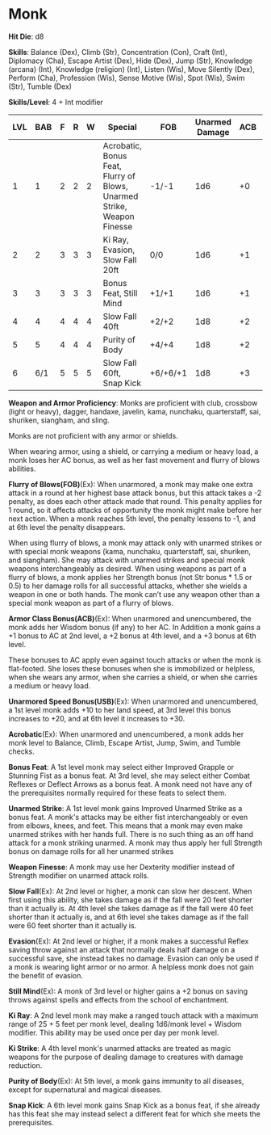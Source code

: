 # Monk

**Hit Die**: d8

**Skills**: Balance (Dex), Climb (Str), Concentration (Con), Craft (Int), Diplomacy (Cha), Escape Artist (Dex), Hide (Dex), Jump (Str), Knowledge (arcana) (Int), Knowledge (religion) (Int), Listen (Wis), Move Silently (Dex), Perform (Cha), Profession (Wis), Sense Motive (Wis), Spot (Wis), Swim (Str), Tumble (Dex)

**Skills/Level**: 4 + Int modifier

LVL | BAB | F | R | W | Special | FOB | Unarmed Damage | ACB | USB
--- | --- | - | - | - | ------- | --- | -------------- | --- | ---
1   | 1   | 2 | 2 | 2 | Acrobatic, Bonus Feat, Flurry of Blows, Unarmed Strike, Weapon Finesse | -1/-1   | 1d6 | +0 | +10
2   | 2   | 3 | 3 | 3 | Ki Ray, Evasion, Slow Fall 20ft | 0/0 | 1d6 | +1 | +10
3   | 3   | 3 | 3 | 3 | Bonus Feat, Still Mind | +1/+1 | 1d6 | +1 | +10
4   | 4   | 4 | 4 | 4 | Slow Fall 40ft | +2/+2 | 1d8 | +2 | +20
5   | 5   | 4 | 4 | 4 | Purity of Body | +4/+4 | 1d8 | +2 | +20
6   | 6/1 | 5 | 5 | 5 | Slow Fall 60ft, Snap Kick | +6/+6/+1 | 1d8 | +3 | +30

**Weapon and Armor Proficiency**: Monks are proficient with club, crossbow (light or heavy), dagger, handaxe, javelin, kama, nunchaku, quarterstaff, sai, shuriken, siangham, and sling.

Monks are not proficient with any armor or shields.

When wearing armor, using a shield, or carrying a medium or heavy load, a monk loses her AC bonus, as well as her fast movement and flurry of blows abilities.

**Flurry of Blows(FOB)**(Ex): When unarmored, a monk may make one extra attack in a round at her highest base attack bonus, but this attack takes a -2 penalty, as does each other attack made that round. This penalty applies for 1 round, so it affects attacks of opportunity the monk might make before her next action. When a monk reaches 5th level, the penalty lessens to -1, and at 6th level the penalty disappears.

When using flurry of blows, a monk may attack only with unarmed strikes or with special monk weapons (kama, nunchaku, quarterstaff, sai, shuriken, and siangham). She may attack with unarmed strikes and special monk weapons interchangeably as desired. When using weapons as part of a flurry of blows, a monk applies her Strength bonus (not Str bonus * 1.5 or 0.5) to her damage rolls for all successful attacks, whether she wields a weapon in one or both hands. The monk can’t use any weapon other than a special monk weapon as part of a flurry of blows.

**Armor Class Bonus(ACB)**(Ex): When unarmored and unencumbered, the monk adds her Wisdom bonus (if any) to her AC. In Addition a monk gains a +1 bonus to AC at 2nd level, a +2 bonus at 4th level, and a +3 bonus at 6th level.

These bonuses to AC apply even against touch attacks or when the monk is flat-footed. She loses these bonuses when she is immobilized or helpless, when she wears any armor, when she carries a shield, or when she carries a medium or heavy load.

**Unarmored Speed Bonus(USB)**(Ex): When unarmored and unencumbered, a 1st level monk adds +10 to her land speed, at 3rd level this bonus increases to +20, and at 6th level it increases to +30.

**Acrobatic**(Ex): When unarmored and unencumbered, a monk adds her monk level to Balance, Climb, Escape Artist, Jump, Swim, and Tumble checks.

**Bonus Feat**: A 1st level monk may select either Improved Grapple or Stunning Fist as a bonus feat. At 3rd level, she may select either Combat Reflexes or Deflect Arrows as a bonus feat. A monk need not have any of the prerequisites normally required for these feats to select them.

**Unarmed Strike**: A 1st level monk gains Improved Unarmed Strike as a bonus feat. A monk's attacks may be either fist interchangeably or even from elbows, knees, and feet. This means that a monk may even make unarmed strikes with her hands full. There is no such thing as an off hand attack for a monk striking unarmed. A monk may thus apply her full Strength bonus on damage rolls for all her unarmed strikes

**Weapon Finesse**: A monk may use her Dexterity modifier instead of Strength modifier on unarmed attack rolls. 

**Slow Fall**(Ex): At 2nd level or higher, a monk can slow her descent. When first using this ability, she takes damage as if the fall were 20 feet shorter than it actually is. At 4th level she takes damage as if the fall were 40 feet shorter than it actually is, and at 6th level she takes damage as if the fall were 60 feet shorter than it actually is.

**Evasion**(Ex): At 2nd level or higher, if a monk makes a successful Reflex saving throw against an attack that normally deals half damage on a successful save, she instead takes no damage. Evasion can only be used if a monk is wearing light armor or no armor. A helpless monk does not gain the benefit of evasion.

**Still Mind**(Ex): A monk of 3rd level or higher gains a +2 bonus on saving throws against spells and effects from the school of enchantment.

**Ki Ray**: A 2nd level monk may make a ranged touch attack with a maximum range of 25 + 5 feet per monk level, dealing 1d6/monk level + Wisdom modifier. This ability may be used once per day per monk level.

**Ki Strike**: A 4th level monk's unarmed attacks are treated as magic weapons for the purpose of dealing damage to creatures with damage reduction.

**Purity of Body**(Ex): At 5th level, a monk gains immunity to all diseases, except for supernatural and magical diseases.

**Snap Kick**: A 6th level monk gains Snap Kick as a bonus feat, if she already has this feat she may instead select a different feat for which she meets the prerequisites.